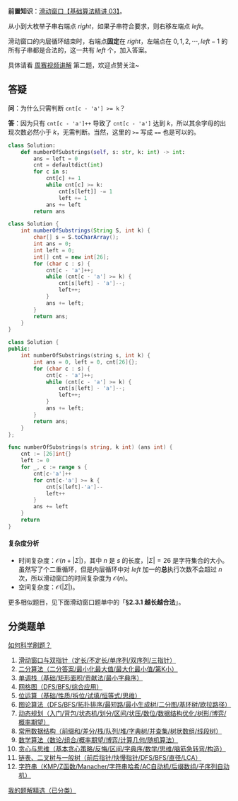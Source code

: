**前置知识**：[滑动窗口【基础算法精讲 03】](https://www.bilibili.com/video/BV1hd4y1r7Gq/)。

从小到大枚举子串右端点 $\textit{right}$，如果子串符合要求，则右移左端点 $\textit{left}$。

滑动窗口的内层循环结束时，右端点**固定**在 $\textit{right}$，左端点在 $0,1,2,\cdots,\textit{left}-1$ 的所有子串都是合法的，这一共有 $\textit{left}$ 个，加入答案。

具体请看 [周赛视频讲解](https://www.bilibili.com/video/BV1UcyYY4EnQ/) 第二题，欢迎点赞关注~

## 答疑

**问**：为什么只需判断 `cnt[c - 'a'] >= k`？

**答**：因为只有 `cnt[c - 'a']++` 导致了 `cnt[c - 'a']` 达到 $k$，所以其余字母的出现次数必然小于 $k$，无需判断。当然，这里的 `>=` 写成 `==` 也是可以的。

```py [sol-Python3]
class Solution:
    def numberOfSubstrings(self, s: str, k: int) -> int:
        ans = left = 0
        cnt = defaultdict(int)
        for c in s:
            cnt[c] += 1
            while cnt[c] >= k:
                cnt[s[left]] -= 1
                left += 1
            ans += left
        return ans
```

```java [sol-Java]
class Solution {
    int numberOfSubstrings(String S, int k) {
        char[] s = S.toCharArray();
        int ans = 0;
        int left = 0;
        int[] cnt = new int[26];
        for (char c : s) {
            cnt[c - 'a']++;
            while (cnt[c - 'a'] >= k) {
                cnt[s[left] - 'a']--;
                left++;
            }
            ans += left;
        }
        return ans;
    }
}
```

```cpp [sol-C++]
class Solution {
public:
    int numberOfSubstrings(string s, int k) {
        int ans = 0, left = 0, cnt[26]{};
        for (char c : s) {
            cnt[c - 'a']++;
            while (cnt[c - 'a'] >= k) {
                cnt[s[left] - 'a']--;
                left++;
            }
            ans += left;
        }
        return ans;
    }
};
```

```go [sol-Go]
func numberOfSubstrings(s string, k int) (ans int) {
	cnt := [26]int{}
	left := 0
	for _, c := range s {
		cnt[c-'a']++
		for cnt[c-'a'] >= k {
			cnt[s[left]-'a']--
			left++
		}
		ans += left
	}
	return
}
```

#### 复杂度分析

- 时间复杂度：$\mathcal{O}(n+|\Sigma|)$，其中 $n$ 是 $s$ 的长度，$|\Sigma|=26$ 是字符集合的大小。虽然写了个二重循环，但是内层循环中对 $\textit{left}$ 加一的**总**执行次数不会超过 $n$ 次，所以滑动窗口的时间复杂度为 $\mathcal{O}(n)$。
- 空间复杂度：$\mathcal{O}(|\Sigma|)$。

更多相似题目，见下面滑动窗口题单中的「**§2.3.1 越长越合法**」。

## 分类题单

[如何科学刷题？](https://leetcode.cn/circle/discuss/RvFUtj/)

1. [滑动窗口与双指针（定长/不定长/单序列/双序列/三指针）](https://leetcode.cn/circle/discuss/0viNMK/)
2. [二分算法（二分答案/最小化最大值/最大化最小值/第K小）](https://leetcode.cn/circle/discuss/SqopEo/)
3. [单调栈（基础/矩形面积/贡献法/最小字典序）](https://leetcode.cn/circle/discuss/9oZFK9/)
4. [网格图（DFS/BFS/综合应用）](https://leetcode.cn/circle/discuss/YiXPXW/)
5. [位运算（基础/性质/拆位/试填/恒等式/思维）](https://leetcode.cn/circle/discuss/dHn9Vk/)
6. [图论算法（DFS/BFS/拓扑排序/最短路/最小生成树/二分图/基环树/欧拉路径）](https://leetcode.cn/circle/discuss/01LUak/)
7. [动态规划（入门/背包/状态机/划分/区间/状压/数位/数据结构优化/树形/博弈/概率期望）](https://leetcode.cn/circle/discuss/tXLS3i/)
8. [常用数据结构（前缀和/差分/栈/队列/堆/字典树/并查集/树状数组/线段树）](https://leetcode.cn/circle/discuss/mOr1u6/)
9. [数学算法（数论/组合/概率期望/博弈/计算几何/随机算法）](https://leetcode.cn/circle/discuss/IYT3ss/)
10. [贪心与思维（基本贪心策略/反悔/区间/字典序/数学/思维/脑筋急转弯/构造）](https://leetcode.cn/circle/discuss/g6KTKL/)
11. [链表、二叉树与一般树（前后指针/快慢指针/DFS/BFS/直径/LCA）](https://leetcode.cn/circle/discuss/K0n2gO/)
12. [字符串（KMP/Z函数/Manacher/字符串哈希/AC自动机/后缀数组/子序列自动机）](https://leetcode.cn/circle/discuss/SJFwQI/)

[我的题解精选（已分类）](https://github.com/EndlessCheng/codeforces-go/blob/master/leetcode/SOLUTIONS.md)

